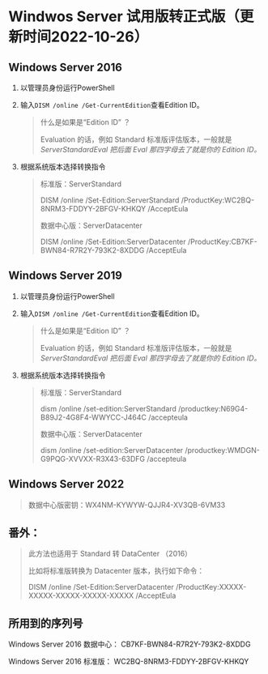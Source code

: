 # Windwos Server 试用版转正式版（更新时间2022-10-26）

## Windows Server 2016

1. 以管理员身份运行PowerShell

2. 输入`DISM /online /Get-CurrentEdition`查看Edition ID。

   > 什么是如果是“Edition ID” ？
   >
   > Evaluation 的话，例如 Standard 标准版评估版本，一般就是*ServerStandardEval 把后面 Eval 那四字母去了就是你的 Edition ID。*

3. 根据系统版本选择转换指令

   > 标准版：ServerStandard
   >
   > DISM /online /Set-Edition:ServerStandard /ProductKey:WC2BQ-8NRM3-FDDYY-2BFGV-KHKQY /AcceptEula
   >
   > 数据中心版：ServerDatacenter
   >
   > DISM /online /Set-Edition:ServerDatacenter /ProductKey:CB7KF-BWN84-R7R2Y-793K2-8XDDG /AcceptEula



## Windows Server 2019

1. 以管理员身份运行PowerShell

2. 输入`DISM /online /Get-CurrentEdition`查看Edition ID。

   > 什么是如果是“Edition ID” ？
   >
   > Evaluation 的话，例如 Standard 标准版评估版本，一般就是*ServerStandardEval 把后面 Eval 那四字母去了就是你的 Edition ID。*

3. 根据系统版本选择转换指令

   > 标准版：ServerStandard
   >
   > dism /online /set-edition:ServerStandard /productkey:N69G4-B89J2-4G8F4-WWYCC-J464C /accepteula
   >
   > 数据中心版：ServerDatacenter
   >
   > dism /online /set-edition:ServerDatacenter /productkey:WMDGN-G9PQG-XVVXX-R3X43-63DFG /accepteula



## Windows Server 2022

> 数据中心版密钥：WX4NM-KYWYW-QJJR4-XV3QB-6VM33



## 番外：

> 此方法也适用于 Standard 转 DataCenter （2016）
>
> 比如将标准版转换为 Datacenter 版本，执行如下命令：
>
> DISM /online /Set-Edition:ServerDatacenter /ProductKey:XXXXX-XXXXX-XXXXX-XXXXX-XXXXX /AcceptEula

## 所用到的序列号

Windows Server 2016 数据中心：
CB7KF-BWN84-R7R2Y-793K2-8XDDG

Windows Server 2016 标准版：
WC2BQ-8NRM3-FDDYY-2BFGV-KHKQY